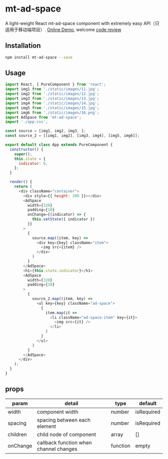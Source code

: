 # mt-ad-space

A light-weight React mt-ad-space component with extremely easy API（只适用于移动端项目）. [Online Demo](https://shenxuxiang.github.io/mt-ad-space/), welcome [code review](https://github.com/shenxuxiang/mt-ad-space)

## Installation
```sh
npm install mt-ad-space --save
```

## Usage
```js
import React, { PureComponent } from 'react';
import img1 from './static/images/11.jpg';
import img2 from './static/images/12.jpg';
import img3 from './static/images/13.jpg';
import img4 from './static/images/14.jpg';
import img5 from './static/images/15.jpg';
import img6 from './static/images/16.png';
import AdSpace from 'mt-ad-space';
import './app.css';

const source = [img1, img2, img3, ];
const source_2 = [[img1, img2], [img3, img4], [img5, img6]];

export default class App extends PureComponent {
  constructor() {
    super();
    this.state = {
      indicator: 0,
    };
  }

  render() {
    return (
      <div className="container">
        <div style={{ height: 200 }}></div>
        <AdSpace 
          width={320}
          padding={10}
          onChange={(indicator) => {
            this.setState({ indicator })
          }}
        >
          {
            source.map((item, key) =>
              <div key={key} className="item">
                <img src={item} />
              </div>
            )
          }
        </AdSpace>
        <h1>{this.state.indicator}</h1>
        <AdSpace 
          width={320}
          padding={10}
        >
          {
            source_2.map((item, key) =>
              <ul key={key} className="ad-space">
                {
                  item.map(it =>
                    <li className="ad-space-item" key={it}>
                      <img src={it} />
                    </li>
                  )
                }
              </ul>
            )
          }
        </AdSpace>
      </div>
    );
  }
}
```

## props

| param            | detail                                         | type     | default         |
| ---------------- | -----------------------------------------------| -------- | -------         |
| width            | component width                                | number   | isRequired      |
| spacing          | spacing between each element                   | number   | isRequired      |
| children         | child node of component                        | array    | []              |
| onChange         | callback function when channel changes         | function | empty           |
